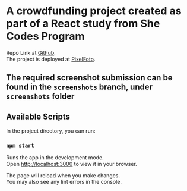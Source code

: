 # A crowdfunding project created as part of a React study from She Codes Program

Repo Link at [Github](https://github.com/miaozhaod/crowdfunding-react-app-she-codes). \
The project is deployed at [PixelFoto](https://pacific-reaches-34630.herokuapp.com/).

## The required screenshot submission can be found in the `screenshots` branch, under `screenshots` folder

## Available Scripts

In the project directory, you can run:

### `npm start`

Runs the app in the development mode.\
Open [http://localhost:3000](http://localhost:3000) to view it in your browser.

The page will reload when you make changes.\
You may also see any lint errors in the console.

